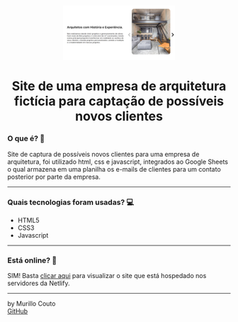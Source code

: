 <div align="center">
	<a href="(https://github.com/MurilloCouto/LandingPageArquitetura)" target="_blank">
		<img src="IMGintroLParquitetura.png" alt="IntroImage" width="50%"/>
	</a>
</div>

<div align="center">
	<h1>Site de uma empresa de arquitetura fictícia para captação de possíveis novos clientes</h1>
</div>

### O que é? 🤔
Site de captura de possíveis novos clientes para uma empresa de arquitetura, foi utilizado html, css e javascript, integrados ao Google Sheets o qual armazena em uma planilha os e-mails de clientes para um contato posterior por parte da empresa.
<hr>

### Quais tecnologias foram usadas? 💻
- HTML5
- CSS3
- Javascript
<hr>

### Está online? 📡
SIM! Basta [clicar aqui](--------------------) para visualizar o site que está hospedado nos servidores da Netlify.
<hr>

by Murillo Couto<br>
[GitHub](https://github.com/MurilloCouto)
